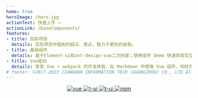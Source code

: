 ```yaml
---
home: true
heroImage: /hero.jpg
actionText: 快速上手 →
actionLink: /baseComponents/
features:
- title: 实际项目
  details: 实际项目中碰到的疑点、难点，致力于更优的自我。
- title: 基础组件
  details: 基于Element-ui和ant-design-vue二次封装；使用组件 Demo 快速体验交互细节。
- title: Vue驱动
  details: 享受 Vue + webpack 的开发体验，在 Markdown 中使用 Vue 组件，同时可以使用 Vue 来开发自定义主题。
# footer: ©2017-2023 JIANDANH INFORMATION TECH (GUANGZHOU) CO., LTD All Rights Reserved.
---
```

<p align="center">
  <a href="https://github.com/vuejs/vue">
    <img src="https://img.shields.io/badge/vue-2.6.11-brightgreen.svg" alt="vue">
  </a>
  <a href="https://gitee.com/wocwin/t-ui/stargazers">
    <img src="https://gitee.com/wocwin/t-ui/badge/star.svg?theme=dark" alt="t-ui">
  </a>
   <a href="https://github.com/wocwin/t-ui/stargazers">
    <img src="https://img.shields.io/github/stars/wocwin/t-ui.svg" alt="t-ui">
  </a>
   <a href="https://www.npmjs.com/package/@wocwin/t-ui" target="_blank">
      <img alt="npm" src="https://img.shields.io/npm/v/@wocwin/t-ui.svg" />
    </a>
</p>